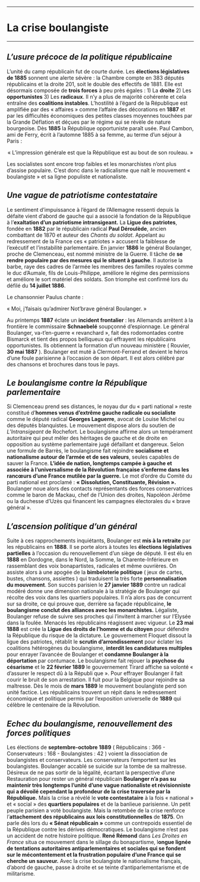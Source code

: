 ***
# La crise boulangiste
***
## *L’usure précoce de la politique républicaine* 

L’unité du camp républicain fut de courte durée. Les **élections législatives de 1885** sonnent une alerte sévère : la Chambre compte en 383 députés républicains et la droite 201, soit le double des effectifs de 1881. Elle est désormais composée de **trois forces** à peu près égales : 1) La **droite** 2) Les **opportunistes** 3) Les **radicaux**. Il n’y a plus de majorité cohérente et cela entraîne des **coalitions instables**.
L’hostilité à l’égard de la République est amplifiée par des « affaires » comme l’affaire des décorations en **1887** et par les difficultés économiques des petites classes moyennes touchées par la Grande Déflation et déçues par le régime qui se révèle de nature bourgeoise. Dès **1885** la République opportuniste paraît usée. Paul Cambon, ami de Ferry, écrit à l’automne 1885 à sa femme, au terme d’un séjour à Paris : 
<center>« L’impression générale est que la République est au bout de son rouleau. »</center>

Les socialistes sont encore trop faibles et les monarchistes n’ont plus d’assise populaire. C’est donc dans le radicalisme que naît le mouvement « boulangiste » et sa ligne populiste et nationaliste.

## *Une vague de patriotisme contestataire*

Le sentiment d’impuissance à l’égard de l’Allemagne ressenti depuis la défaite vient d’abord de gauche qui a associé la fondation de la République à l’**exaltation d’un patriotisme intransigeant.** La **Ligue des patriotes**, fondée en **1882** par le républicain radical **Paul Déroulède**, ancien combattant de 1870 et auteur des *Chants du soldat*. Appelant au redressement de la France ces « patriotes » accusent la faiblesse de l’exécutif et l’instabilité parlementaire.
En janvier **1886** le général Boulanger, proche de Clemenceau, est nommé ministre de la Guerre. Il tâche de **se rendre populaire par des mesures qui le situent à gauche**. Il autorise la barbe, raye des cadres de l’armée les membres des familles royales comme le duc d’Aumale, fils de Louis-Philippe, améliore le régime des permissions et améliore le sort matériel des soldats. Son triomphe est confirmé lors du défilé du **14 juillet 1886**.

Le chansonnier Paulus chante  :

« Moi, j’faisais qu’admirer
Not’brave général Boulanger. »


Au printemps **1887** éclate un **incident frontalier** : les Allemands arrêtent à la frontière le commissaire **Schnaebelé** soupçonné d’espionnage. Le général Boulanger, va-t’en-guerre « revanchard », fait des rodomontades contre Bismarck et tient des propos belliqueux qui effrayent les républicains opportunistes. Ils obtiennent la formation d’un nouveau ministère ( Rouvier, **30 mai 1887** ). Boulanger est muté à Clermont-Ferrand et devient le héros d’une foule parisienne à l’occasion de son départ. Il est alors célébré par des chansons et brochures dans tous le pays.

## *Le boulangisme contre la République parlementaire* 

Si Clemenceau prend ses distances, le noyau dur du « parti national » reste constitué d’**hommes venus d’extrême gauche radicale ou socialiste** comme le député radical **Georges Laguerre**, avocat de Louise Michel ou des députés blanquistes. Le mouvement dispose alors du soutien de *L’Intransigeant* de Rochefort.
Le boulangisme affirme alors un tempérament autoritaire qui peut mêler des héritages de gauche et de droite en opposition au système parlementaire jugé défaillant et dangereux. Selon une formule de Barrès, le boulangisme fait rejoindre **socialisme et nationalisme autour de l’armée et de ses valeurs**, seules capables de sauver la France. **L’idée de nation, longtemps campée à gauche et associée à l’universalisme de la Révolution française s’enferme dans les rancœurs d’une France mutilée par la guerre.** Le mot d’ordre du Comité du parti national est proclamé : **« Dissolution, Constituante, Révision ».** Boulanger noue alors des contacts représentants des forces conservatrices comme le baron de Mackau, chef de l’Union des droites, Napoléon Jérôme ou la duchesse d’Uzès qui financent les campagnes électorales du « brave général ».

## *L’ascension politique d’un général* 

Suite à ces rapprochements inquiétants, Boulanger est **mis à la retraite** par les républicains en **1888**. Il se porte alors à toutes les **élections législatives partielles** à l’occasion du renouvellement d’un siège de député. Il est élu en **1888** en Dordogne, dans le Nord, la Somme, la Charente-Inférieure en rassemblant des voix bonapartistes, radicales et même ouvrières. On assiste alors à une apogée de la **bimbeloterie politique** ( jeux de cartes, bustes, chansons, assiettes ) qui traduisent la très forte **personnalisation du mouvement**. Son succès parisien le **27 janvier 1889**  contre un radical modéré donne une dimension nationale à la stratégie de Boulanger qui récolte des voix dans les quartiers populaires. Il n’a alors pas de concurrent sur sa droite, ce qui prouve que, derrière sa façade républicaine, **le boulangisme conclut des alliances avec les monarchistes.**
Légaliste, Boulanger refuse de suivre ses proches qui l’invitent à marcher sur l’Elysée dans la foulée.
Menacés les républicains réagissent avec vigueur. Le **23 mai 1888** est crée la **Ligue des droits de l’homme et du citoyen** pour défendre la République du risque de la dictature. Le gouvernement Floquet dissout la ligue des patriotes, rétablit le **scrutin d’arrondissement** pour éclater les coalitions hétérogènes du boulangisme, **interdit les candidatures multiples** pour enrayer l’avancée de Boulanger et **condamne Boulanger à la déportation** par contumace. 
Le boulangisme fait rejouer la **psychose du césarisme** et le **22 février 1889** le gouvernement Tirard affiche sa volonté « d’assurer le respect dû à la Républi que ». Pour effrayer Boulanger il fait courir le bruit de son arrestation. Il fuit pour la Belgique pour rejoindre sa maîtresse. Dès le mois de **mars 1889** le mouvement boulangiste perd son unité factice. Les républicains trouvent un répit dans le redressement économique et politique permis par l’exposition universelle de **1889** qui célèbre le centenaire de la Révolution.

## *Echec du boulangisme, renouvellement des forces politiques* 

Les élections de **septembre-octobre 1889** ( Républicains : 366 - Conservateurs : 168 - Boulangistes : 42 ) voient la dissociation de boulangistes et conservateurs. Les conservateurs l’emportent sur les boulangistes. Boulanger accablé se suicide sur la tombe de sa maîtresse.
Désireux de ne pas sortir de la légalité, écartant la perspective d’une Restauration pour rester un général républicain **Boulanger n’a pas su maintenir très longtemps l’unité d’une vague nationaliste et révisionniste qui a dévoilé cependant la profondeur de la crise traversée par la République.**
Mais la crise a révélé le **vote contestataire** à la fois « national » et « social » des **quartiers populaires** et de la banlieue parisienne. Un petit peuple parisien a voté boulangiste. Mais la retombée de la crise renforce l’**attachement des républicains aux lois constitutionnelles** de **1875**. On parle dès lors du **« Sénat républicain »** comme un contrepoids essentiel de la République contre les dérives démocratiques.
Le boulangisme n’est pas un accident de notre histoire politique. **René Rémond** dans *Les Droites en France* situa ce mouvement dans le sillage du bonapartisme, l**ongue lignée de tentations autoritaires antiparlementaires et sociales qui se fondent sur le mécontentement et la frustration populaire d’une France qui se cherche un sauveur.** Avec la crise boulangiste le nationalisme français, d’abord de gauche, passe à droite et se teinte d’antiparlementarisme et de militarisme. 

